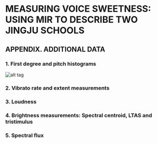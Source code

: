 # MEASURING VOICE SWEETNESS: USING MIR TO DESCRIBE TWO JINGJU SCHOOLS
## APPENDIX. ADDITIONAL DATA
### 1. First degree and pitch histograms
![alt tag](https://github.com/jingjusweetness/jingjusweetnessISMIR2015/blob/master/fig/fhc-histo-labelled.png)
### 2. Vibrato rate and extent measurements
### 3. Loudness
### 4. Brightness measurements: Spectral centroid, LTAS and tristimulus
### 5. Spectral flux
